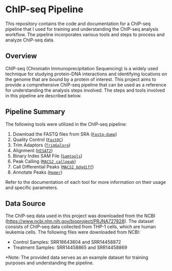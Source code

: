 # ChIP-seq Pipeline 
This repository contains the code and documentation for a ChIP-seq pipeline that I used for training and understanding the ChIP-seq analysis workflow. The pipeline incorporates various tools and steps to process and analyze ChIP-seq data.

## Overview
ChIP-seq (Chromatin Immunoprecipitation Sequencing) is a widely used  technique for studying protein-DNA interactions and identifying locations on the genome that are bound by a protein of interest. This project aims to provide a comprehensive ChIP-seq pipeline that can be used as a reference for understanding the analysis steps involved. The steps and tools involved in this pipeline are described below.

## Pipeline Summary
The following tools were utilized in the ChIP-seq pipeline:
1.  Download the FASTQ files from SRA ([`Fastq-dump`](https://rnnh.github.io/bioinfo-notebook/docs/fastq-dump.html))
2.  Quality Control ([`FastQC`](https://www.bioinformatics.babraham.ac.uk/projects/fastqc/))
3.  Trim Adaptors ([`TrimGalore`](https://github.com/FelixKrueger/TrimGalore/blob/master/Docs/Trim_Galore_User_Guide.md))
4.  Alignment ([`HISAT2`](http://daehwankimlab.github.io/hisat2/manual/))
5.  Binary Index SAM File ([`Samtools`](http://quinlanlab.org/tutorials/samtools/samtools.html))
6.  Peak Calling ([`MACS2 callpeak`](https://hbctraining.github.io/Intro-to-ChIPseq/lessons/05_peak_calling_macs.html))
7.  Call Differential Peaks ([`MACS2 bdgdiff`](https://hbctraining.github.io/Intro-to-ChIPseq/lessons/05_peak_calling_macs.html))
8.  Annotate Peaks ([`Homer`](http://homer.ucsd.edu/homer/ngs/annotation.html))

Refer to the documentation of each tool for more information on their usage and specific parameters.

## Data Source
The ChIP-seq data used in this project was downloaded from the NCBI (https://www.ncbi.nlm.nih.gov/bioproject/PRJNA727828). The dataset consists of ChIP-seq data collected from THP-1 cells, which are human leukemia cells. The following files were downloaded from NCBI:
- Control Samples: SRR18643804 and SRR14458872
- Treatment Samples: SRR14458865 and SRR14458869

*Note: The provided data serves as an example dataset for training purposes and understanding the pipeline.


